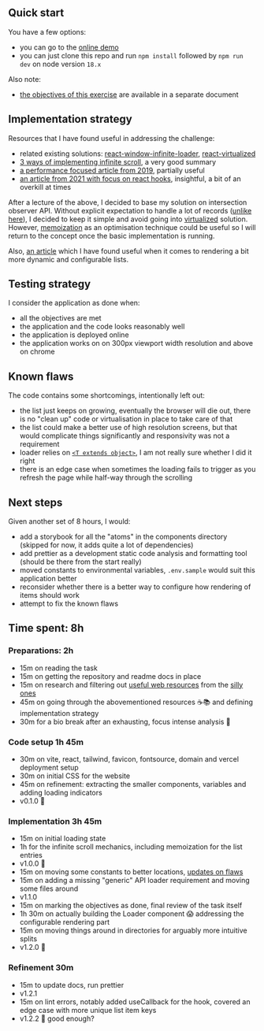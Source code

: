 ## Quick start

You have a few options:

- you can go to the [online demo](https://inifinite-loader.mazur.site)
- you can just clone this repo and run `npm install` followed by `npm run dev` on node version `18.x`

Also note:

- [the objectives of this exercise](./OBJECTIVE.md) are available in a separate document

## Implementation strategy

Resources that I have found useful in addressing the challenge:

- related existing solutions: [react-window-infinite-loader](https://www.npmjs.com/package/react-window-infinite-loader), [react-virtualized](https://github.com/bvaughn/react-virtualized/blob/master/docs/creatingAnInfiniteLoadingList.md)
- [3 ways of implementing infinite scroll](https://blog.logrocket.com/3-ways-implement-infinite-scroll-react/), a very good summary
- [a performance focused article from 2019](https://betterprogramming.pub/build-high-performance-infinite-lists-in-react-a53c0899a211), partially useful
- [an article from 2021 with focus on react hooks](https://blog.logrocket.com/react-hooks-infinite-scroll-advanced-tutorial/), insightful, a bit of an overkill at times

After a lecture of the above, I decided to base my solution on intersection observer API. Without explicit expectation to handle a lot of records ([unlike here](https://github.com/magicwrites/casumo-list/blob/master/OBJECTIVE.md#casumo-loves-lists)), I decided to keep it simple and avoid going into [virtualized](https://github.com/bvaughn/react-virtualized/blob/master/docs/creatingAnInfiniteLoadingList.md) solution. However, [memoization](https://stackoverflow.com/questions/73265434/react-infinite-scroll-how-to-not-re-render-previous-items) as an optimisation technique could be useful so I will return to the concept once the basic implementation is running.

Also, [an article](https://www.developerway.com/posts/react-component-as-prop-the-right-way) which I have found useful when it comes to rendering a bit more dynamic and configurable lists.

## Testing strategy

I consider the application as done when:

- all the objectives are met
- the application and the code looks reasonably well
- the application is deployed online
- the application works on on 300px viewport width resolution and above on chrome

## Known flaws

The code contains some shortcomings, intentionally left out:

- the list just keeps on growing, eventually the browser will die out, there is no "clean up" code or virtualisation in place to take care of that
- the list could make a better use of high resolution screens, but that would complicate things significantly and responsivity was not a requirement
- loader relies on [`<T extends object>`](https://stackoverflow.com/a/53958176), I am not really sure whether I did it right
- there is an edge case when sometimes the loading fails to trigger as you refresh the page while half-way through the scrolling

## Next steps

Given another set of 8 hours, I would:

- add a storybook for all the "atoms" in the components directory (skipped for now, it adds quite a lot of dependencies)
- add prettier as a development static code analysis and formatting tool (should be there from the start really)
- moved constants to environmental variables, `.env.sample` would suit this application better
- reconsider whether there is a better way to configure how rendering of items should work
- attempt to fix the known flaws

## Time spent: 8h

### Preparations: 2h

- 15m on reading the task
- 15m on getting the repository and readme docs in place
- 15m on research and filtering out [useful web resources](#implementation-strategy) from the [silly ones](https://dev.to/garryxiao/react-infinite-loader-with-typescript-idb)
- 45m on going through the abovementioned resources ☕️📚 and defining implementation strategy
- 30m for a bio break after an exhausting, focus intense analysis 🌴

### Code setup 1h 45m

- 30m on vite, react, tailwind, favicon, fontsource, domain and vercel deployment setup
- 30m on initial CSS for the website
- 45m on refinement: extracting the smaller components, variables and adding loading indicators
- v0.1.0 🎉

### Implementation 3h 45m

- 15m on initial loading state
- 1h for the infinite scroll mechanics, including memoization for the list entries
- v1.0.0 🎉
- 15m on moving some constants to better locations, [updates on flaws](#known-flaws-and-next-steps)
- 15m on adding a missing "generic" API loader requirement and moving some files around
- v1.1.0
- 15m on marking the objectives as done, final review of the task itself
- 1h 30m on actually building the Loader component 😱 addressing the configurable rendering part
- 15m on moving things around in directories for arguably more intuitive splits
- v1.2.0 🎉

### Refinement 30m

- 15m to update docs, run prettier
- v1.2.1
- 15m on lint errors, notably added useCallback for the hook, covered an edge case with more unique list item keys
- v1.2.2 🎉 good enough?